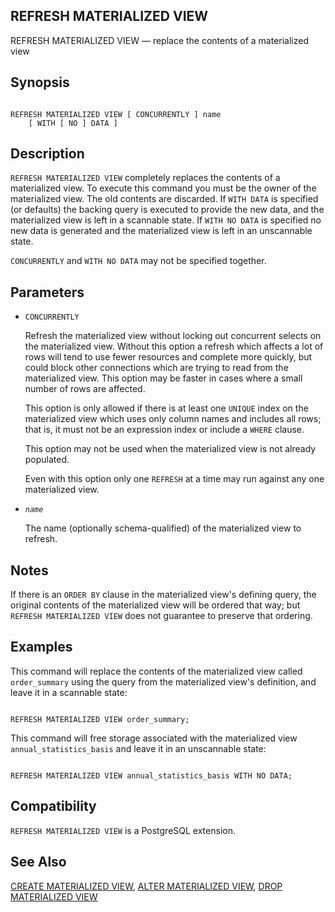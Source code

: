 ## REFRESH MATERIALIZED VIEW

REFRESH MATERIALIZED VIEW — replace the contents of a materialized view

## Synopsis

```

REFRESH MATERIALIZED VIEW [ CONCURRENTLY ] name
    [ WITH [ NO ] DATA ]
```

## Description

`REFRESH MATERIALIZED VIEW` completely replaces the contents of a materialized view. To execute this command you must be the owner of the materialized view. The old contents are discarded. If `WITH DATA` is specified (or defaults) the backing query is executed to provide the new data, and the materialized view is left in a scannable state. If `WITH NO DATA` is specified no new data is generated and the materialized view is left in an unscannable state.

`CONCURRENTLY` and `WITH NO DATA` may not be specified together.

## Parameters

* `CONCURRENTLY`

    Refresh the materialized view without locking out concurrent selects on the materialized view. Without this option a refresh which affects a lot of rows will tend to use fewer resources and complete more quickly, but could block other connections which are trying to read from the materialized view. This option may be faster in cases where a small number of rows are affected.

    This option is only allowed if there is at least one `UNIQUE` index on the materialized view which uses only column names and includes all rows; that is, it must not be an expression index or include a `WHERE` clause.

    This option may not be used when the materialized view is not already populated.

    Even with this option only one `REFRESH` at a time may run against any one materialized view.

* *`name`*

    The name (optionally schema-qualified) of the materialized view to refresh.

## Notes

If there is an `ORDER BY` clause in the materialized view's defining query, the original contents of the materialized view will be ordered that way; but `REFRESH MATERIALIZED VIEW` does not guarantee to preserve that ordering.

## Examples

This command will replace the contents of the materialized view called `order_summary` using the query from the materialized view's definition, and leave it in a scannable state:

```

REFRESH MATERIALIZED VIEW order_summary;
```

This command will free storage associated with the materialized view `annual_statistics_basis` and leave it in an unscannable state:

```

REFRESH MATERIALIZED VIEW annual_statistics_basis WITH NO DATA;
```

## Compatibility

`REFRESH MATERIALIZED VIEW` is a PostgreSQL extension.

## See Also

[CREATE MATERIALIZED VIEW](sql-creatematerializedview.html "CREATE MATERIALIZED VIEW"), [ALTER MATERIALIZED VIEW](sql-altermaterializedview.html "ALTER MATERIALIZED VIEW"), [DROP MATERIALIZED VIEW](sql-dropmaterializedview.html "DROP MATERIALIZED VIEW")